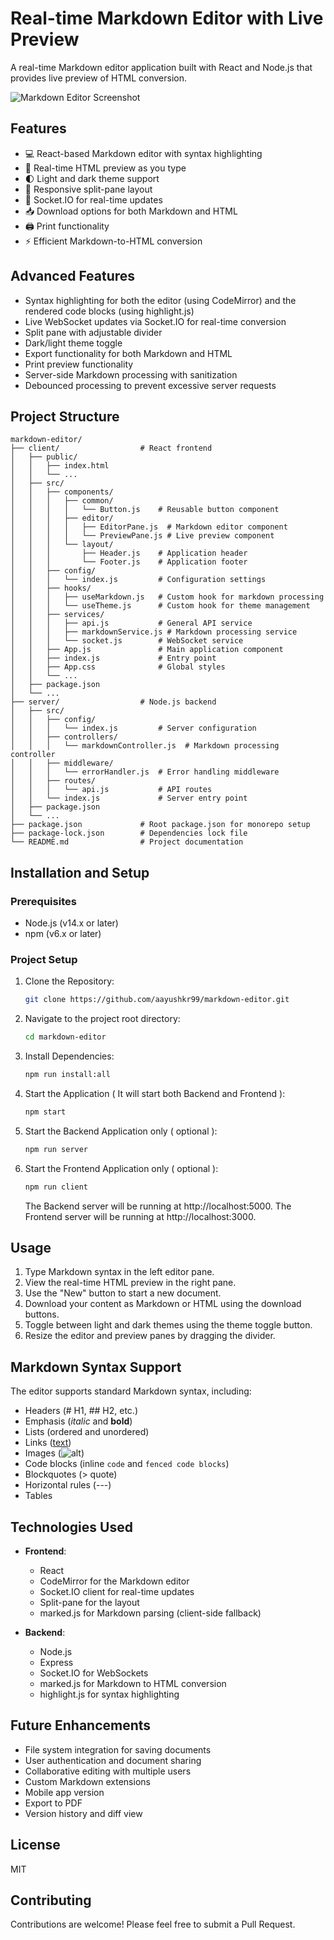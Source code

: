 # Real-time Markdown Editor with Live Preview

A real-time Markdown editor application built with React and Node.js that provides live preview of HTML conversion.

![Markdown Editor Screenshot](https://via.placeholder.com/800x400?text=Markdown+Editor+Screenshot)

## Features

- 💻 React-based Markdown editor with syntax highlighting
- 🔄 Real-time HTML preview as you type
- 🌓 Light and dark theme support
- 📱 Responsive split-pane layout
- 🔌 Socket.IO for real-time updates
- 📥 Download options for both Markdown and HTML
- 🖨️ Print functionality
- ⚡ Efficient Markdown-to-HTML conversion

## Advanced Features

- Syntax highlighting for both the editor (using CodeMirror) and the rendered code blocks (using highlight.js)
- Live WebSocket updates via Socket.IO for real-time conversion
- Split pane with adjustable divider
- Dark/light theme toggle
- Export functionality for both Markdown and HTML
- Print preview functionality
- Server-side Markdown processing with sanitization
- Debounced processing to prevent excessive server requests

## Project Structure

```
markdown-editor/
├── client/                  # React frontend
│   ├── public/
│   │   ├── index.html
│   │   └── ...
│   ├── src/
│   │   ├── components/
│   │   │   ├── common/
│   │   │   │   └── Button.js    # Reusable button component
│   │   │   ├── editor/
│   │   │   │   ├── EditorPane.js  # Markdown editor component
│   │   │   │   └── PreviewPane.js # Live preview component
│   │   │   └── layout/
│   │   │       ├── Header.js    # Application header
│   │   │       └── Footer.js    # Application footer
│   │   ├── config/
│   │   │   └── index.js         # Configuration settings
│   │   ├── hooks/
│   │   │   ├── useMarkdown.js   # Custom hook for markdown processing
│   │   │   └── useTheme.js      # Custom hook for theme management
│   │   ├── services/
│   │   │   ├── api.js           # General API service
│   │   │   ├── markdownService.js # Markdown processing service
│   │   │   └── socket.js        # WebSocket service
│   │   ├── App.js               # Main application component
│   │   ├── index.js             # Entry point
│   │   ├── App.css              # Global styles
│   │   └── ...
│   ├── package.json
│   └── ...
├── server/                  # Node.js backend
│   ├── src/
│   │   ├── config/
│   │   │   └── index.js         # Server configuration
│   │   ├── controllers/
│   │   │   └── markdownController.js  # Markdown processing controller
│   │   ├── middleware/
│   │   │   └── errorHandler.js  # Error handling middleware
│   │   ├── routes/
│   │   │   └── api.js           # API routes
│   │   └── index.js             # Server entry point
│   ├── package.json
│   └── ...
├── package.json             # Root package.json for monorepo setup
├── package-lock.json        # Dependencies lock file
└── README.md                # Project documentation
```

## Installation and Setup

### Prerequisites

- Node.js (v14.x or later)
- npm (v6.x or later)

### Project Setup

1. Clone the Repository:
   ```bash
   git clone https://github.com/aayushkr99/markdown-editor.git
   ```

2. Navigate to the project root directory:
   ```bash
   cd markdown-editor
   ```

3. Install Dependencies:
   ```bash
   npm run install:all
   ```

4. Start the Application ( It will start both Backend and Frontend ):
   ```bash
   npm start
   ```

5. Start the Backend Application only ( optional ):
   ```bash
   npm run server
   ```

6. Start the Frontend Application only ( optional ):
   ```bash
   npm run client
   ```


   The Backend server will be running at http://localhost:5000.
   The Frontend server will be running at http://localhost:3000.


## Usage

1. Type Markdown syntax in the left editor pane.
2. View the real-time HTML preview in the right pane.
3. Use the "New" button to start a new document.
4. Download your content as Markdown or HTML using the download buttons.
5. Toggle between light and dark themes using the theme toggle button.
6. Resize the editor and preview panes by dragging the divider.

## Markdown Syntax Support

The editor supports standard Markdown syntax, including:

- Headers (# H1, ## H2, etc.)
- Emphasis (*italic* and **bold**)
- Lists (ordered and unordered)
- Links ([text](url))
- Images (![alt](url))
- Code blocks (inline `code` and ```fenced code blocks```)
- Blockquotes (> quote)
- Horizontal rules (---)
- Tables

## Technologies Used

- **Frontend**:
  - React
  - CodeMirror for the Markdown editor
  - Socket.IO client for real-time updates
  - Split-pane for the layout
  - marked.js for Markdown parsing (client-side fallback)

- **Backend**:
  - Node.js
  - Express
  - Socket.IO for WebSockets
  - marked.js for Markdown to HTML conversion
  - highlight.js for syntax highlighting

## Future Enhancements

- File system integration for saving documents
- User authentication and document sharing
- Collaborative editing with multiple users
- Custom Markdown extensions
- Mobile app version
- Export to PDF
- Version history and diff view

## License

MIT

## Contributing

Contributions are welcome! Please feel free to submit a Pull Request.